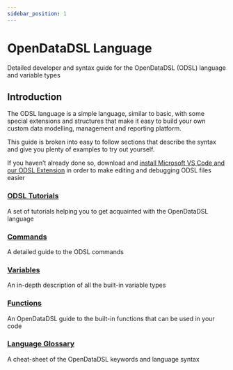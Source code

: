 ```yaml
---
sidebar_position: 1
---
```

OpenDataDSL Language
====================

Detailed developer and syntax guide for the OpenDataDSL (ODSL) language and variable types

## Introduction

The ODSL language is a simple language, similar to basic, with some special extensions and structures that make it easy to build your own custom data modelling, management and reporting platform.

This guide is broken into easy to follow sections that describe the syntax and give you plenty of examples to try out yourself.

If you haven’t already done so, download and [install Microsoft VS Code and our ODSL Extension](/docs/User%20Guides/Microsoft-VS-Code-Extension) in order to make editing and debugging ODSL files easier

### [ODSL Tutorials](/docs/Tutorials/Tutorials)
A set of tutorials helping you to get acquainted with the OpenDataDSL language

### [Commands](Commands)
A detailed guide to the ODSL commands

### [Variables](Variables)
An in-depth description of all the built-in variable types

### [Functions](Functions)
An OpenDataDSL guide to the built-in functions that can be used in your code

### [Language Glossary](Language-Glossary)
A cheat-sheet of the OpenDataDSL keywords and language syntax

